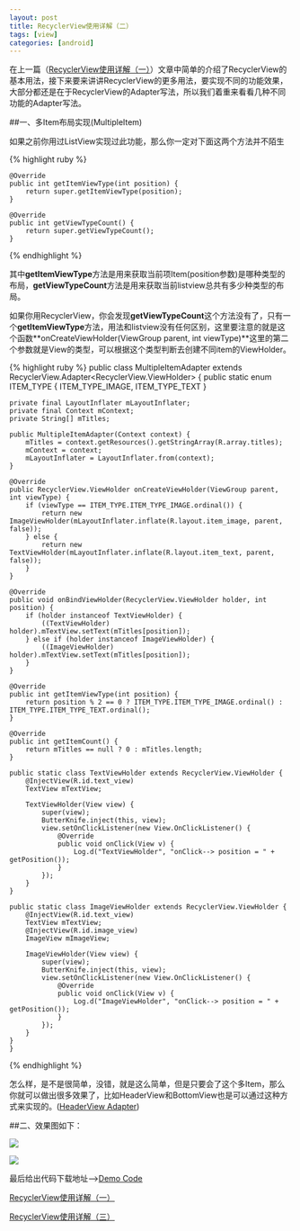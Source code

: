 ```yaml
---
layout: post
title: RecyclerView使用详解（二）
tags: [view]
categories: [android]
---
```


在上一篇（[RecyclerView使用详解（一）](http://frank-zhu.github.io/android/2015/01/16/android-recyclerview-part-1/)）文章中简单的介绍了RecyclerView的基本用法，接下来要来讲讲RecyclerView的更多用法，要实现不同的功能效果，大部分都还是在于RecyclerView的Adapter写法，所以我们着重来看看几种不同功能的Adapter写法。

##一、多Item布局实现(MultipleItem)

如果之前你用过ListView实现过此功能，那么你一定对下面这两个方法并不陌生

{% highlight ruby %}

	@Override
    public int getItemViewType(int position) {
        return super.getItemViewType(position);
    }

    @Override
    public int getViewTypeCount() {
        return super.getViewTypeCount();
    }

{% endhighlight %}

其中**getItemViewType**方法是用来获取当前项Item(position参数)是哪种类型的布局，**getViewTypeCount**方法是用来获取当前listview总共有多少种类型的布局。

如果你用RecyclerView，你会发现**getViewTypeCount**这个方法没有了，只有一个**getItemViewType**方法，用法和listview没有任何区别，这里要注意的就是这个函数**onCreateViewHolder(ViewGroup parent, int viewType)**这里的第二个参数就是View的类型，可以根据这个类型判断去创建不同item的ViewHolder。

{% highlight ruby %}
	public class MultipleItemAdapter extends RecyclerView.Adapter<RecyclerView.ViewHolder> {
    public static enum ITEM_TYPE {
        ITEM_TYPE_IMAGE,
        ITEM_TYPE_TEXT
    }
    
    private final LayoutInflater mLayoutInflater;
    private final Context mContext;
    private String[] mTitles;

    public MultipleItemAdapter(Context context) {
        mTitles = context.getResources().getStringArray(R.array.titles);
        mContext = context;
        mLayoutInflater = LayoutInflater.from(context);
    }

    @Override
    public RecyclerView.ViewHolder onCreateViewHolder(ViewGroup parent, int viewType) {
        if (viewType == ITEM_TYPE.ITEM_TYPE_IMAGE.ordinal()) {
            return new ImageViewHolder(mLayoutInflater.inflate(R.layout.item_image, parent, false));
        } else {
            return new TextViewHolder(mLayoutInflater.inflate(R.layout.item_text, parent, false));
        }
    }

    @Override
    public void onBindViewHolder(RecyclerView.ViewHolder holder, int position) {
        if (holder instanceof TextViewHolder) {
            ((TextViewHolder) holder).mTextView.setText(mTitles[position]);
        } else if (holder instanceof ImageViewHolder) {
            ((ImageViewHolder) holder).mTextView.setText(mTitles[position]);
        }
    }

    @Override
    public int getItemViewType(int position) {
        return position % 2 == 0 ? ITEM_TYPE.ITEM_TYPE_IMAGE.ordinal() : ITEM_TYPE.ITEM_TYPE_TEXT.ordinal();
    }

    @Override
    public int getItemCount() {
        return mTitles == null ? 0 : mTitles.length;
    }

    public static class TextViewHolder extends RecyclerView.ViewHolder {
        @InjectView(R.id.text_view)
        TextView mTextView;

        TextViewHolder(View view) {
            super(view);
            ButterKnife.inject(this, view);
            view.setOnClickListener(new View.OnClickListener() {
                @Override
                public void onClick(View v) {
                    Log.d("TextViewHolder", "onClick--> position = " + getPosition());
                }
            });
        }
    }

    public static class ImageViewHolder extends RecyclerView.ViewHolder {
        @InjectView(R.id.text_view)
        TextView mTextView;
        @InjectView(R.id.image_view)
        ImageView mImageView;

        ImageViewHolder(View view) {
            super(view);
            ButterKnife.inject(this, view);
            view.setOnClickListener(new View.OnClickListener() {
                @Override
                public void onClick(View v) {
                    Log.d("ImageViewHolder", "onClick--> position = " + getPosition());
                }
            });
        }
    }
	}
    
{% endhighlight %}

怎么样，是不是很简单，没错，就是这么简单，但是只要会了这个多Item，那么你就可以做出很多效果了，比如HeaderView和BottomView也是可以通过这种方式来实现的。([HeaderView Adapter](https://github.com/Frank-Zhu/AndroidRecyclerViewDemo/blob/master/app/src/main/java/com/frankzhu/recyclerviewdemo/adapter/HeaderBottomItemAdapter.java))

##二、效果图如下：

![](https://raw.githubusercontent.com/Frank-Zhu/AndroidRecyclerViewDemo/master/art/multiple_item_1.png)

![](https://raw.githubusercontent.com/Frank-Zhu/AndroidRecyclerViewDemo/master/art/multiple_item_2.png)


最后给出代码下载地址-->[Demo Code](https://github.com/Frank-Zhu/AndroidRecyclerViewDemo)

[RecyclerView使用详解（一）](http://frank-zhu.github.io/android/2015/01/16/android-recyclerview-part-1/)

[RecyclerView使用详解（三）](http://frank-zhu.github.io/android/2015/02/26/android-recyclerview-part-3/)

